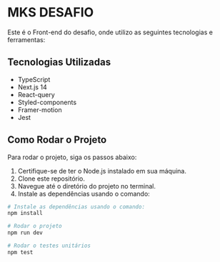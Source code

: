 # MKS DESAFIO

Este é o Front-end do desafio, onde utilizo as seguintes tecnologias e ferramentas:

## Tecnologias Utilizadas

- TypeScript
- Next.js 14
- React-query
- Styled-components
- Framer-motion
- Jest

## Como Rodar o Projeto

Para rodar o projeto, siga os passos abaixo:

1. Certifique-se de ter o Node.js instalado em sua máquina.
2. Clone este repositório.
3. Navegue até o diretório do projeto no terminal.
4. Instale as dependências usando o comando:
``` bash 
# Instale as dependências usando o comando:
npm install

# Rodar o projeto
npm run dev

# Rodar o testes unitários
npm test
```

 

